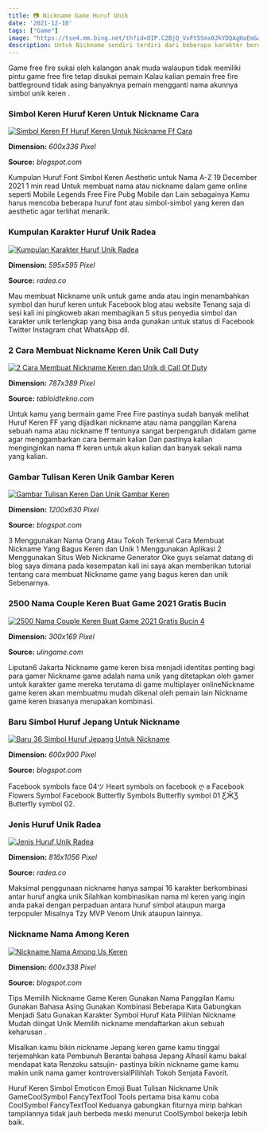```yaml
---
title: 📷 Nickname Game Huruf Unik
date: '2021-12-10'
tags: ["Game"]
image: "https://tse4.mm.bing.net/th?id=OIP.C2BjQ_VxFt5Smx0JkYDQAgHaEm&amp;pid=15.1"
description: Untuk Nickname sendiri terdiri dari beberapa karakter berupa huruf angka dan simbol spesial yang kemudian disusun menjadi sebuah bentuk nama Misalnya nicknam
---
```




Game free fire sukai oleh kalangan anak muda walaupun tidak memiliki pintu game free fire tetap disukai pemain Kalau kalian pemain free fire battleground tidak asing banyaknya pemain mengganti nama akunnya simbol unik keren .



### Simbol Keren Huruf Keren Untuk Nickname Cara 

[![Simbol Keren Ff  Huruf Keren Untuk Nickname Ff  Cara ](https://milesia.id/wp-content/uploads/2021/07/Nama-FF.jpg)](https://milesia.id/wp-content/uploads/2021/07/Nama-FF.jpg)


**Dimension:** _600x336 Pixel_ 

**Source:** _blogspot.com_ 


Kumpulan Huruf Font Simbol Keren Aesthetic untuk Nama A-Z 19 December 2021 1 min read Untuk membuat nama atau nickname dalam game online seperti Mobile Legends Free Fire Pubg Mobile dan Lain sebagainya Kamu harus mencoba beberapa huruf font atau simbol-simbol yang keren dan aesthetic agar terlihat menarik.


### Kumpulan Karakter Huruf Unik Radea

[![Kumpulan Karakter Huruf Unik  Radea](https://cf.shopee.co.id/file/c810bce14221d43bd316bcb922978b35)](https://cf.shopee.co.id/file/c810bce14221d43bd316bcb922978b35)


**Dimension:** _595x595 Pixel_ 

**Source:** _radea.co_ 


Mau membuat Nickname unik untuk game anda atau ingin menambahkan symbol dan huruf keren untuk Facebook blog atau website Tenang saja di sesi kali ini pingkoweb akan membagikan 5 situs penyedia simbol dan karakter unik terlengkap yang bisa anda gunakan untuk status di Facebook Twitter Instagram chat WhatsApp dll.


###  2 Cara Membuat Nickname Keren Unik Call Duty 

[![ 2 Cara Membuat Nickname Keren dan Unik di Call Of Duty ](https://tabloidtekno.com/wp-content/uploads/2019/10/cara-buat-nickname-keren-call-of-duty-mobile.jpg)](https://tabloidtekno.com/wp-content/uploads/2019/10/cara-buat-nickname-keren-call-of-duty-mobile.jpg)


**Dimension:** _787x389 Pixel_ 

**Source:** _tabloidtekno.com_ 


Untuk kamu yang bermain game Free Fire pastinya sudah banyak melihat Huruf Keren FF yang dijadikan nickname atau nama panggilan Karena sebuah nama atau nickname ff tentunya sangat berpengaruh didalam game agar menggambarkan cara bermain kalian Dan pastinya kalian menginginkan nama ff keren untuk akun kalian dan banyak sekali nama yang kalian.


### Gambar Tulisan Keren Unik Gambar Keren

[![Gambar Tulisan Keren Dan Unik  Gambar Keren](https://lh3.googleusercontent.com/-vY4AwWmW7sU/XhHni24uV0I/AAAAAAAAEUs/wLNzmmeQG-wOMZOdZM0JHGqfRK9FeW7yQCLcBGAsYHQ/w1200-h630-p-k-no-nu/1578231686470874-1.png)](https://lh3.googleusercontent.com/-vY4AwWmW7sU/XhHni24uV0I/AAAAAAAAEUs/wLNzmmeQG-wOMZOdZM0JHGqfRK9FeW7yQCLcBGAsYHQ/w1200-h630-p-k-no-nu/1578231686470874-1.png)


**Dimension:** _1200x630 Pixel_ 

**Source:** _blogspot.com_ 


3 Menggunakan Nama Orang Atau Tokoh Terkenal Cara Membuat Nickname Yang Bagus Keren dan Unik 1 Menggunakan Aplikasi 2 Menggunakan Situs Web Nickname Generator Oke guys selamat datang di blog saya dimana pada kesempatan kali ini saya akan memberikan tutorial tentang cara membuat Nickname game yang bagus keren dan unik Sebenarnya.


### 2500 Nama Couple Keren Buat Game 2021 Gratis Bucin 

[![2500 Nama Couple Keren Buat Game 2021 Gratis  Bucin  4 ](https://www.ulingame.com/wp-content/uploads/master-tips.jpg-nama-couple-keren-buat-game-300x169.jpg)](https://www.ulingame.com/wp-content/uploads/master-tips.jpg-nama-couple-keren-buat-game-300x169.jpg)


**Dimension:** _300x169 Pixel_ 

**Source:** _ulingame.com_ 


Liputan6 Jakarta Nickname game keren bisa menjadi identitas penting bagi para gamer Nickname game adalah nama unik yang ditetapkan oleh gamer untuk karakter game mereka terutama di game multiplayer onlineNickname game keren akan membuatmu mudah dikenal oleh pemain lain Nickname game keren biasanya merupakan kombinasi.


### Baru Simbol Huruf Jepang Untuk Nickname

[![Baru 36 Simbol Huruf Jepang Untuk Nickname](https://galena-indonesia.s3-ap-southeast-1.amazonaws.com/pending/502/243/7b085e1f31753c9b5b9d791257dc76aa)](https://galena-indonesia.s3-ap-southeast-1.amazonaws.com/pending/502/243/7b085e1f31753c9b5b9d791257dc76aa)


**Dimension:** _600x900 Pixel_ 

**Source:** _blogspot.com_ 


Facebook symbols face 04ツ Heart symbols on facebook ღ ɞ Facebook Flowers Symbol Facebook Butterfly Symbols Butterfly symbol 01 ƸӁƷ Butterfly symbol 02.


### Jenis Huruf Unik Radea

[![Jenis Huruf Unik  Radea](https://4.bp.blogspot.com/-TATJzfgmPg0/UD5FfO-mwYI/AAAAAAAACF4/-bBQSsBAl00/s1600/F+Font.gif)](https://4.bp.blogspot.com/-TATJzfgmPg0/UD5FfO-mwYI/AAAAAAAACF4/-bBQSsBAl00/s1600/F+Font.gif)


**Dimension:** _816x1056 Pixel_ 

**Source:** _radea.co_ 


Maksimal penggunaan nickname hanya sampai 16 karakter berkombinasi antar huruf angka unik Silahkan kombinasikan nama ml keren yang ingin anda pakai dengan perpaduan antara huruf simbol ataupun marga terpopuler Misalnya Tzy MVP Venom Unik ataupun lainnya.


### Nickname Nama Among Keren

[![Nickname Nama Among Us Keren](https://www.imls.net/wp-content/uploads/2020/05/nickname-ff-kosong.jpg)](https://www.imls.net/wp-content/uploads/2020/05/nickname-ff-kosong.jpg)


**Dimension:** _600x338 Pixel_ 

**Source:** _blogspot.com_ 



Tips Memilih Nickname Game Keren Gunakan Nama Panggilan Kamu Gunakan Bahasa Asing Gunakan Kombinasi Beberapa Kata Gabungkan Menjadi Satu Gunakan Karakter Symbol Huruf Kata Pilihlan Nickname Mudah diingat Unik Memilih nickname mendaftarkan akun sebuah keharusan .


Misalkan kamu bikin nickname Jepang keren game kamu tinggal terjemahkan kata Pembunuh Berantai bahasa Jepang Alhasil kamu bakal mendapat kata Renzoku satsujin- pastinya bikin nickname game kamu makin unik nama gamer kontroversialPilihlah Tokoh Senjata Favorit.


Huruf Keren Simbol Emoticon Emoji Buat Tulisan Nickname Unik GameCoolSymbol FancyTextTool Tools pertama bisa kamu coba CoolSymbol FancyTextTool Keduanya gabungkan fiturnya mirip bahkan tampilannya tidak jauh berbeda meski menurut CoolSymbol bekerja lebih baik.




